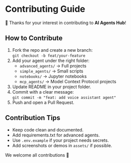 # Contributing Guide

👋 Thanks for your interest in contributing to **AI Agents Hub**!

## How to Contribute
1. Fork the repo and create a new branch:  
   `git checkout -b feat/your-feature`
2. Add your agent under the right folder:
   - `advanced_agents/` → Full projects
   - `simple_agents/` → Small scripts
   - `notebooks/` → Jupyter notebooks
   - `mcp_agents/` → Model Context Protocol projects
3. Update README in your project folder.
4. Commit with a clear message:  
   `git commit -m "feat: add voice assistant agent"`
5. Push and open a Pull Request.

## Contribution Tips
- Keep code clean and documented.
- Add requirements.txt for advanced agents.
- Use `.env.example` if your project needs secrets.
- Add screenshots or demos in `assets/` if possible.

We welcome all contributions 🎉
